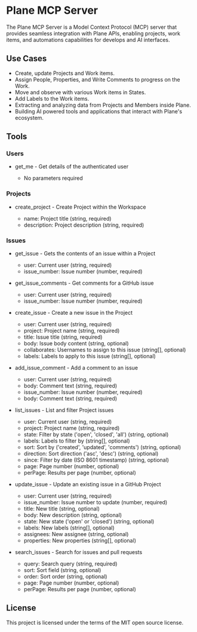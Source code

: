 # Plane MCP Server

The Plane MCP Server is a Model Context Protocol (MCP) server that provides seamless integration with Plane APIs, enabling projects, work items, and automations capabilities for develops and AI interfaces.

## Use Cases

- Create, update Projects and Work items.
- Assign People, Properties, and Write Comments to progress on the Work.
- Move and observe with various Work items in States.
- Add Labels to the Work items.
- Extracting and analyzing data from Projects and Members inside Plane.
- Building AI powered tools and applications that interact with Plane's ecosystem.

## Tools 

### Users

-  get_me - Get details of the authenticated user

    -  No parameters required

### Projects

- create_project - Create Project within the Workspace

    - name: Project title (string, required)
    - description: Project description (string, required)

### Issues

- get_issue - Gets the contents of an issue within a Project
    
    - user: Current user (string, required)
    - issue_number: Issue number (number, required)

- get_issue_comments - Get comments for a GitHub issue

    - user: Current user (string, required)
    - issue_number: Issue number (number, required)

- create_issue - Create a new issue in the Project

    - user: Current user (string, required)
    - project: Project name (string, required)
    - title: Issue title (string, required)
    - body: Issue body content (string, optional)
    - collaborates: Usernames to assign to this issue (string[], optional)
    - labels: Labels to apply to this issue (string[], optional)

- add_issue_comment - Add a comment to an issue

    - user: Current user (string, required)
    - body: Comment text (string, required)
    - issue_number: Issue number (number, required)
    - body: Comment text (string, required)

- list_issues - List and filter Project issues
    
    - user: Current user (string, required)
    - project: Project name (string, required)
    - state: Filter by state ('open', 'closed', 'all') (string, optional)
    - labels: Labels to filter by (string[], optional)
    - sort: Sort by ('created', 'updated', 'comments') (string, optional)
    - direction: Sort direction ('asc', 'desc') (string, optional)
    - since: Filter by date (ISO 8601 timestamp) (string, optional)
    - page: Page number (number, optional)
    - perPage: Results per page (number, optional)

- update_issue - Update an existing issue in a GitHub Project

    - user: Current user (string, required)
    - issue_number: Issue number to update (number, required)
    - title: New title (string, optional)
    - body: New description (string, optional)
    - state: New state ('open' or 'closed') (string, optional)
    - labels: New labels (string[], optional)
    - assignees: New assignee (string, optional)
    - properties: New properties (string[], optional)

- search_issues - Search for issues and pull requests

    - query: Search query (string, required)
    - sort: Sort field (string, optional)
    - order: Sort order (string, optional)
    - page: Page number (number, optional)
    - perPage: Results per page (number, optional)

## License

This project is licensed under the terms of the MIT open source license.
